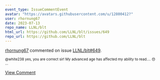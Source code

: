 ```yaml
---
event_type: IssueCommentEvent
avatar: "https://avatars.githubusercontent.com/u/12800412?"
user: rhornung67
date: 2023-07-13
repo_name: LLNL/blt
html_url: https://github.com/LLNL/blt/issues/649
repo_url: https://github.com/LLNL/blt
---
```


<a href='https://github.com/rhornung67' target='_blank'>rhornung67</a> commented on issue <a href='https://github.com/LLNL/blt/issues/649' target='_blank'>LLNL/blt#649</a>.

<small>@white238 yes, you are correct sir! My advanced age has affected my ability to read.... 😞 ...</small>

<a href='https://github.com/LLNL/blt/issues/649' target='_blank'>View Comment</a>
